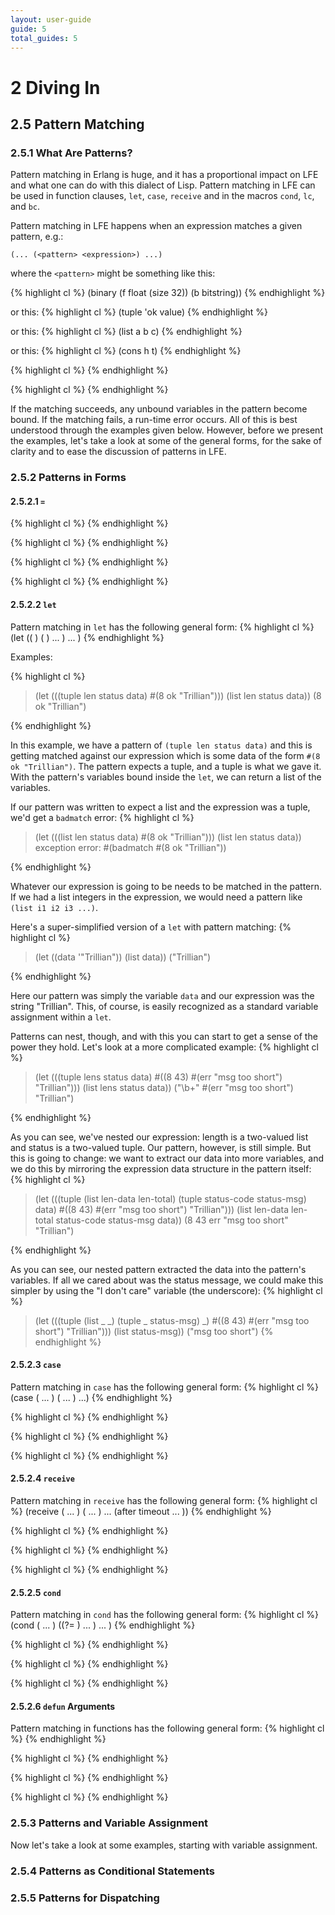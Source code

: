 ```yaml
---
layout: user-guide
guide: 5
total_guides: 5
---
```

#  2 Diving In

## 2.5 Pattern Matching

### 2.5.1 What Are Patterns?

Pattern matching in Erlang is huge, and it has a proportional impact on LFE and
what one can do with this dialect of Lisp. Pattern matching in LFE can be used
in function clauses, ```let```, ```case```, ```receive``` and in the macros
```cond```, ```lc```, and ```bc```.

Pattern matching in LFE happens when an expression matches a given pattern,
e.g.:

    (... (<pattern> <expression>) ...)

where the ```<pattern>``` might be something like this:

{% highlight cl %}
(binary (f float (size 32))
        (b bitstring))
{% endhighlight %}

or this:
{% highlight cl %}
(tuple 'ok value)
{% endhighlight %}

or this:
{% highlight cl %}
(list a b c)
{% endhighlight %}

or this:
{% highlight cl %}
(cons h t)
{% endhighlight %}

{% highlight cl %}
{% endhighlight %}

{% highlight cl %}
{% endhighlight %}

If the matching succeeds, any unbound variables in the pattern become bound. If
the matching fails, a run-time error occurs.  All of this is best understood
through the examples given below. However, before we present the examples,
let's take a look at some of the general forms, for the sake of clarity and to
ease the discussion of patterns in LFE.

### 2.5.2 Patterns in Forms

#### 2.5.2.1 ```=```

{% highlight cl %}
{% endhighlight %}

{% highlight cl %}
{% endhighlight %}

{% highlight cl %}
{% endhighlight %}

{% highlight cl %}
{% endhighlight %}

#### 2.5.2.2 ```let```

Pattern matching in ```let``` has the following general form:
{% highlight cl %}
(let ((<pattern> <expression>)
      (<pattern> <expression>) ... )
  ... )
{% endhighlight %}

Examples:

{% highlight cl %}
> (let (((tuple len status data) #(8 ok "Trillian")))
       (list len status data))
(8 ok "Trillian")
>
{% endhighlight %}

In this example, we have a pattern of ```(tuple len status data)``` and this is
getting matched against our expression which is some data of the form
```#(8 ok "Trillian")```. The pattern expects a tuple, and a tuple is what we
gave it. With the pattern's variables bound inside the ```let```, we can return
a list of the variables.

If our pattern was written to expect a list and the expression was a tuple,
we'd get a ```badmatch``` error:
{% highlight cl %}
> (let (((list len status data) #(8 ok "Trillian")))
       (list len status data))
exception error: #(badmatch #(8 ok "Trillian"))

>
{% endhighlight %}

Whatever our expression is going to be needs to be matched in the pattern. If
we had a list integers in the expression, we would need a pattern like
```(list i1 i2 i3 ...)```.

Here's a super-simplified version of a ```let``` with pattern matching:
{% highlight cl %}
> (let ((data '"Trillian"))
       (list data))
("Trillian")
>
{% endhighlight %}

Here our pattern was simply the variable ```data``` and our expression was the
string "Trillian". This, of course, is easily recognized as a standard variable
assignment within a ```let```.

Patterns can nest, though, and with this you can start to get a sense of the
power they hold. Let's look at a more complicated example:
{% highlight cl %}
> (let (((tuple lens status data)
         #((8 43) #(err "msg too short") "Trillian")))
       (list lens status data))
("\b+" #(err "msg too short") "Trillian")
>
{% endhighlight %}

As you can see, we've nested our expression: length is a two-valued list and
status is a two-valued tuple. Our pattern, however, is still simple. But this
is going to change: we want to extract our data into more variables, and we do
this by mirroring the expression data structure in the pattern itself:
{% highlight cl %}
> (let (((tuple (list len-data len-total) (tuple status-code status-msg) data)
         #((8 43) #(err "msg too short") "Trillian")))
       (list len-data len-total status-code status-msg data))
(8 43 err "msg too short" "Trillian")
>
{% endhighlight %}

As you can see, our nested pattern extracted the data into the pattern's
variables. If all we cared about was the status message, we could make
this simpler by using the "I don't care" variable (the underscore):
{% highlight cl %}
> (let (((tuple (list _ _) (tuple _ status-msg) _)
         #((8 43) #(err "msg too short") "Trillian")))
       (list status-msg))
("msg too short")
{% endhighlight %}

#### 2.5.2.3 ```case```

Pattern matching in ```case``` has the following general form:
{% highlight cl %}
(case <expression>
  (<pattern> <expression> ... )
  (<pattern> <expression> ... )
  ...)
{% endhighlight %}

{% highlight cl %}
{% endhighlight %}

{% highlight cl %}
{% endhighlight %}

{% highlight cl %}
{% endhighlight %}

#### 2.5.2.4 ```receive```

Pattern matching in ```receive``` has the following general form:
{% highlight cl %}
(receive
  (<pattern> ... )
  (<pattern> ... )
  ...
  (after timeout
    ... ))
{% endhighlight %}

{% highlight cl %}
{% endhighlight %}

{% highlight cl %}
{% endhighlight %}

{% highlight cl %}
{% endhighlight %}

#### 2.5.2.5 ```cond```

Pattern matching in ```cond``` has the following general form:
{% highlight cl %}
(cond (<test> ... )
      ((?= <pattern> <expr>) ... )
      ... )
{% endhighlight %}

{% highlight cl %}
{% endhighlight %}

{% highlight cl %}
{% endhighlight %}

{% highlight cl %}
{% endhighlight %}

#### 2.5.2.6 ```defun``` Arguments

Pattern matching in functions has the following general form:
{% highlight cl %}
{% endhighlight %}

{% highlight cl %}
{% endhighlight %}

{% highlight cl %}
{% endhighlight %}

{% highlight cl %}
{% endhighlight %}

### 2.5.3 Patterns and Variable Assignment

Now let's take a look at some examples, starting with variable assignment.

### 2.5.4 Patterns as Conditional Statements

### 2.5.5 Patterns for Dispatching

